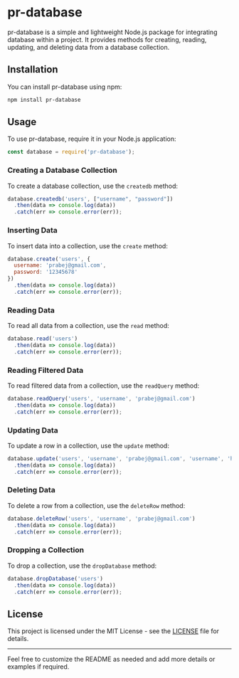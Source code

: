 # pr-database

pr-database is a simple and lightweight Node.js package for integrating database within a project. It provides methods for creating, reading, updating, and deleting data from a database collection.

## Installation

You can install pr-database using npm:

```bash
npm install pr-database
```

## Usage

To use pr-database, require it in your Node.js application:

```javascript
const database = require('pr-database');
```

### Creating a Database Collection

To create a database collection, use the `createdb` method:

```javascript
database.createdb('users', ["username", "password"])
  .then(data => console.log(data))
  .catch(err => console.error(err));
```

### Inserting Data

To insert data into a collection, use the `create` method:

```javascript
database.create('users', {
  username: 'prabej@gmail.com',
  password: '12345678'
})
  .then(data => console.log(data))
  .catch(err => console.error(err));
```

### Reading Data

To read all data from a collection, use the `read` method:

```javascript
database.read('users')
  .then(data => console.log(data))
  .catch(err => console.error(err));
```

### Reading Filtered Data

To read filtered data from a collection, use the `readQuery` method:

```javascript
database.readQuery('users', 'username', 'prabej@gmail.com')
  .then(data => console.log(data))
  .catch(err => console.error(err));
```

### Updating Data

To update a row in a collection, use the `update` method:

```javascript
database.update('users', 'username', 'prabej@gmail.com', 'username', 'hussain@gmail.com')
  .then(data => console.log(data))
  .catch(err => console.error(err));
```

### Deleting Data

To delete a row from a collection, use the `deleteRow` method:

```javascript
database.deleteRow('users', 'username', 'prabej@gmail.com')
  .then(data => console.log(data))
  .catch(err => console.error(err));
```

### Dropping a Collection

To drop a collection, use the `dropDatabase` method:

```javascript
database.dropDatabase('users')
  .then(data => console.log(data))
  .catch(err => console.error(err));
```

## License

This project is licensed under the MIT License - see the [LICENSE](LICENSE) file for details.

---

Feel free to customize the README as needed and add more details or examples if required.